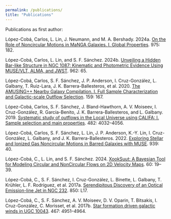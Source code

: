 ```yaml
---
permalink: /publications/
title: "Publications"
---
```


Publications as first author:

López-Cobá, Carlos, L. Lin, J. Neumann, and M. A. Bershady. 2024a.
[<span class="nocase">On the Role of Noncircular Motions in MaNGA
Galaxies. I. Global
Properties</span>](https://doi.org/10.3847/1538-4357/ad7b12). 975: 182.

López-Cobá, Carlos, L. Lin, and S. F. Sánchez. 2024b.
[<span class="nocase">Unveiling a Hidden Bar-like Structure in NGC 1087:
Kinematic and Photometric Evidence Using MUSE/VLT, ALMA, and
JWST</span>](https://doi.org/10.3847/1538-4357/ad152a). 962: 65.

López-Cobá, Carlos, S. F. Sánchez, J. P. Anderson, I. Cruz-González, L.
Galbany, T. Ruiz-Lara, J. K. Barrera-Ballesteros, et al. 2020.
[<span class="nocase">The AMUSING++ Nearby Galaxy Compilation. I. Full
Sample Characterization and Galactic-scale Outflow
Selection</span>](https://doi.org/10.3847/1538-3881/ab7848). 159: 167.

López-Cobá, Carlos, S. F. Sánchez, J. Bland-Hawthorn, A. V. Moiseev, I.
Cruz-González, R. Garcı́a-Benito, J. K. Barrera-Ballesteros, and L.
Galbany. 2019. [<span class="nocase">Systematic study of outflows in the
Local Universe using CALIFA: I. Sample selection and main
properties</span>](https://doi.org/10.1093/mnras/sty2960). 482:
4032–4056.

López-Cobá, Carlos, S. F. Sánchez, L. Lin, J. P. Anderson, K.-Y. Lin, I.
Cruz-González, L. Galbany, and J. K. Barrera-Ballesteros. 2022.
[<span class="nocase">Exploring Stellar and Ionized Gas Noncircular
Motions in Barred Galaxies with
MUSE</span>](https://doi.org/10.3847/1538-4357/ac937b). 939: 40.

López-Cobá, C., L. Lin, and S. F. Sánchez. 2024.
[<span class="nocase">XookSuut: A Bayesian Tool for Modeling Circular
and NonCircular Flows on 2D Velocity
Maps</span>](https://doi.org/10.22201/ia.01851101p.2024.60.01.03). 60:
19–39.

López-Cobá, C., S. F. Sánchez, I. Cruz-González, L. Binette, L. Galbany,
T. Krühler, L. F. Rodrı́guez, et al. 2017a.
[<span class="nocase">Serendipitous Discovery of an Optical
Emission-line Jet in NGC
232</span>](https://doi.org/10.3847/2041-8213/aa98db). 850: L17.

López-Cobá, C., S. F. Sánchez, A. V. Moiseev, D. V. Oparin, T. Bitsakis,
I. Cruz-González, C. Morisset, et al. 2017b. [<span class="nocase">Star
formation driven galactic winds in UGC
10043</span>](https://doi.org/10.1093/mnras/stw3355). 467: 4951–4964.
